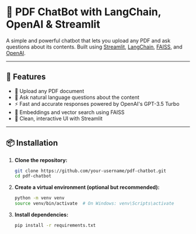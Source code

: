 # 🧠 PDF ChatBot with LangChain, OpenAI & Streamlit

A simple and powerful chatbot that lets you upload any PDF and ask questions about its contents. Built using [Streamlit](https://streamlit.io/), [LangChain](https://www.langchain.com/), [FAISS](https://github.com/facebookresearch/faiss), and [OpenAI](https://openai.com/).

---

## 🚀 Features

- 📄 Upload any PDF document
- 🤖 Ask natural language questions about the content
- ⚡ Fast and accurate responses powered by OpenAI's GPT-3.5 Turbo
- 🧠 Embeddings and vector search using FAISS
- 💬 Clean, interactive UI with Streamlit

---

## 📦 Installation

1. **Clone the repository:**

   ```bash
   git clone https://github.com/your-username/pdf-chatbot.git
   cd pdf-chatbot
2. **Create a virtual environment (optional but recommended):**
    ```bash
   python -m venv venv
   source venv/bin/activate  # On Windows: venv\Scripts\activate

4. **Install dependencies:**
   ```bash
   pip install -r requirements.txt


